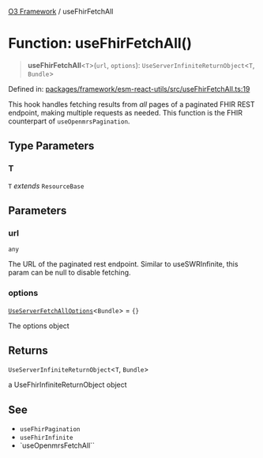[O3 Framework](../API.md) / useFhirFetchAll

# Function: useFhirFetchAll()

> **useFhirFetchAll**\<`T`\>(`url`, `options`): `UseServerInfiniteReturnObject`\<`T`, `Bundle`\>

Defined in: [packages/framework/esm-react-utils/src/useFhirFetchAll.ts:19](https://github.com/habeshabro/openmrs-esm-core/blob/main/packages/framework/esm-react-utils/src/useFhirFetchAll.ts#L19)

This hook handles fetching results from *all* pages of a paginated FHIR REST endpoint, making multiple requests
as needed.
This function is the FHIR counterpart of `useOpenmrsPagination`.

## Type Parameters

### T

`T` *extends* `ResourceBase`

## Parameters

### url

`any`

The URL of the paginated rest endpoint.
           Similar to useSWRInfinite, this param can be null to disable fetching.

### options

[`UseServerFetchAllOptions`](../interfaces/UseServerFetchAllOptions.md)\<`Bundle`\> = `{}`

The options object

## Returns

`UseServerInfiniteReturnObject`\<`T`, `Bundle`\>

a UseFhirInfiniteReturnObject object

## See

 - `useFhirPagination`
 - `useFhirInfinite`
 - `useOpenmrsFetchAll``
